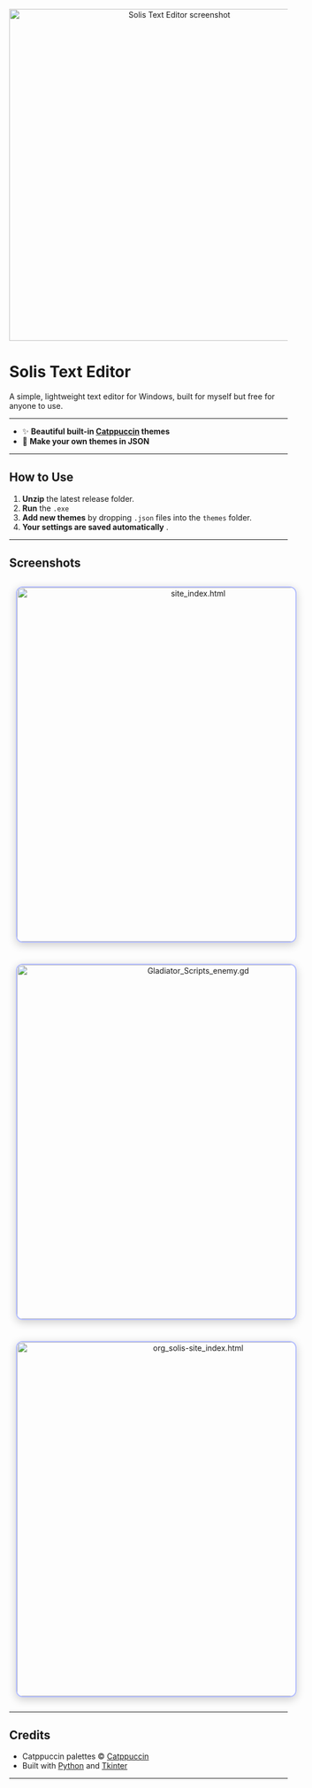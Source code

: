 <p align="center">
  <img src="https://github.com/user-attachments/assets/20fea243-63ea-4f81-a2a0-c7ee0d1ca011" width="600" alt="Solis Text Editor screenshot"> 
</p>

# Solis Text Editor

A simple, lightweight text editor for Windows, built for myself but free for anyone to use.

---

- ✨ **Beautiful built-in [Catppuccin](https://catppuccin.com/) themes**
- 🎨 **Make your own themes in JSON**

---

## How to Use

1. **Unzip** the latest release folder.
2. **Run** the `.exe`
3. **Add new themes** by dropping `.json` files into the `themes` folder.
4. **Your settings are saved automatically** .

---

## Screenshots

<p align="center">
  <img src="https://github.com/user-attachments/assets/72e68ef5-827a-4dd2-a9a9-2d0fbf0983a2" 
       alt="site_index.html" 
       width="640" 
       style="border-radius: 12px; border: 2px solid #b4befe; margin: 12px; box-shadow: 0 4px 16px #0003;">
  <br>
</p>

<p align="center">
  <img src="https://github.com/user-attachments/assets/7177be87-74bf-4929-99a2-d4cc30793791" 
       alt="Gladiator_Scripts_enemy.gd" 
       width="640" 
       style="border-radius: 12px; border: 2px solid #b4befe; margin: 12px; box-shadow: 0 4px 16px #0003;">
  <br>
</p>

<p align="center">
  <img src="https://github.com/user-attachments/assets/3350c05a-bdb8-4467-a3c5-f8823af41e58" 
       alt="org_solis-site_index.html" 
       width="640" 
       style="border-radius: 12px; border: 2px solid #b4befe; margin: 12px; box-shadow: 0 4px 16px #0003;">
  <br>
</p>

---

## Credits

- Catppuccin palettes © [Catppuccin](https://catppuccin.com/)
- Built with [Python](https://python.org) and [Tkinter](https://docs.python.org/3/library/tkinter.html)

---
